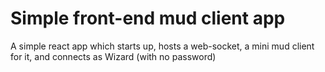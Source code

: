 # Simple front-end mud client app

A simple react app which starts up, hosts a web-socket, a mini mud client for it, and connects as Wizard (with no
password)
